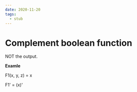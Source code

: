 ```yaml
---
date: 2020-11-20
tags: 
  - stub
---
```


# Complement boolean function

NOT the output.

**Examle**

F1(x, y, z) = x

F1' = (x)'
